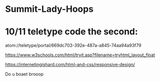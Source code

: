 # Summit-Lady-Hoops
# 10/11 teletype code the second:
atom://teletype/portal/669dc703-392e-487a-a845-74aa94a93f79

https://www.w3schools.com/html/tryit.asp?filename=tryhtml_layout_float


https://internetingishard.com/html-and-css/responsive-design/


Do u boaet brooop
